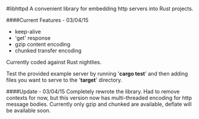 #libhttpd
A convenient library for embedding http servers into Rust projects.

####Current Features - 03/04/15
* keep-alive
* 'get' response
* gzip content encoding
* chunked transfer encoding


Currently coded against Rust nightlies. 

Test the provided example server by running '**cargo test**' and then adding files you want to serve to the '**target**' directory.



####Update - 03/04/15
Completely rewrote the library.  Had to remove contexts for now, but this version now has multi-threaded encoding for http message bodies.  Currently only gzip and chunked are available, deflate will be available soon.